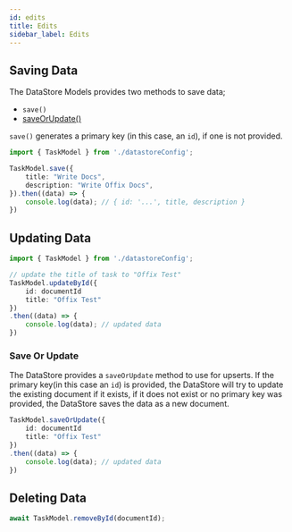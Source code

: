 ```yaml
---
id: edits
title: Edits
sidebar_label: Edits
---
```


## Saving Data

The DataStore Models provides two methods to save data;

* `save()`
* [saveOrUpdate()](#save-or-update)

`save()` generates a primary key (in this case, an `id`), if one is not provided.

```typescript
import { TaskModel } from './datastoreConfig';

TaskModel.save({
    title: "Write Docs",
    description: "Write Offix Docs",
}).then((data) => {
    console.log(data); // { id: '...', title, description }
})
```

## Updating Data

```typescript
import { TaskModel } from './datastoreConfig';

// update the title of task to "Offix Test"
TaskModel.updateById({
    id: documentId
    title: "Offix Test"
})
.then((data) => {
    console.log(data); // updated data
})
```

### Save Or Update

The DataStore provides a `saveOrUpdate` method to use for upserts.
If the primary key(in this case an `id`) is provided, the DataStore will
try to update the existing document if it exists, if it does not exist
or no primary key was provided, the DataStore saves the data as a new document.

```typescript
TaskModel.saveOrUpdate({
    id: documentId
    title: "Offix Test"
})
.then((data) => {
    console.log(data); // updated data
})
```

## Deleting Data

```typescript
await TaskModel.removeById(documentId);
```
